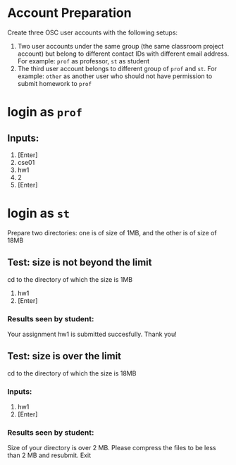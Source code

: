 # Account Preparation

Create three OSC user accounts with the following setups:
1. Two user accounts under the same group (the same classroom project account) but belong to different contact IDs with different email address. For example: `prof` as professor, `st` as student
2. The third user account belongs to different group of `prof` and `st`. For example: `other` as another user who should not have permission to submit homework to `prof`

# login as `prof`
## Inputs:
1. [Enter]
2. cse01
3. hw1
4. 2
5. [Enter]

# login as `st`
Prepare two directories: one is of size of 1MB, and the other is of size of 18MB

## Test: size is not beyond the limit
cd to the directory of which the size is 1MB
1. hw1
2. [Enter]

### Results seen by student:
Your assignment hw1 is submitted succesfully. Thank you!

## Test: size is over the limit
cd to the directory of which the size is 18MB
### Inputs:
1. hw1
2. [Enter]

### Results seen by student:
Size of your directory is over 2 MB. Please compress the files to be less than 2 MB and resubmit. Exit



